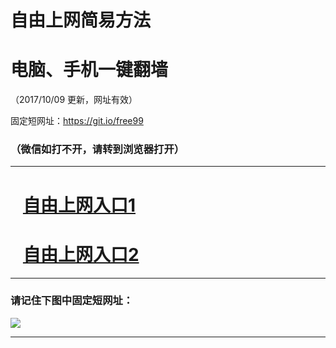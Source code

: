 ﻿# 自由上网简易方法

# 电脑、手机一键翻墙

（2017/10/09 更新，网址有效）

固定短网址：https://git.io/free99

### （微信如打不开，请转到浏览器打开）


***





# &nbsp;&nbsp; <a href="http://ft10181143.fwq-tz-1001.info/fwqtz01.html?t=100900120991 " target="_blank">自由上网入口1</a>
# &nbsp;&nbsp; <a href="http://ft2792712455.fwq-tz-1002.info/fwqtz02.html?t=100900112879 " target="_blank">自由上网入口2</a>
***

### 请记住下图中固定短网址：

<img src="https://s3-us-west-2.amazonaws.com/fwq-1001/yjfq-20170905okok.png" /> 


***

